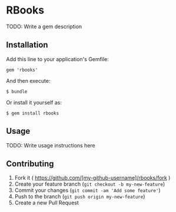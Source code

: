 # RBooks

TODO: Write a gem description

## Installation

Add this line to your application's Gemfile:

    gem 'rbooks'

And then execute:

    $ bundle

Or install it yourself as:

    $ gem install rbooks

## Usage

TODO: Write usage instructions here

## Contributing

1. Fork it ( https://github.com/[my-github-username]/rbooks/fork )
2. Create your feature branch (`git checkout -b my-new-feature`)
3. Commit your changes (`git commit -am 'Add some feature'`)
4. Push to the branch (`git push origin my-new-feature`)
5. Create a new Pull Request
